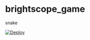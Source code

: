 # brightscope_game
snake

[![Deploy](https://www.herokucdn.com/deploy/button.svg)](https://heroku.com/deploy)
